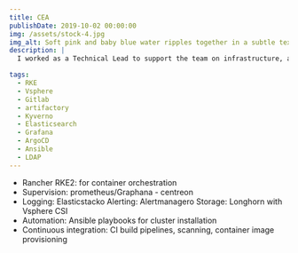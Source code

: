 ```yaml
---
title: CEA
publishDate: 2019-10-02 00:00:00
img: /assets/stock-4.jpg
img_alt: Soft pink and baby blue water ripples together in a subtle texture.
description: |
  I worked as a Technical Lead to support the team on infrastructure, automation, continuous integration and continuous deployment issues.

tags:
  - RKE
  - Vsphere
  - Gitlab
  - artifactory
  - Kyverno
  - Elasticsearch
  - Grafana 
  - ArgoCD
  - Ansible
  - LDAP
---
```


- Rancher RKE2: for container orchestration
- Supervision: prometheus/Graphana - centreon
- Logging: Elasticstacko Alerting: Alertmanagero Storage: Longhorn with Vsphere CSI
- Automation: Ansible playbooks for cluster installation
- Continuous integration: CI build pipelines, scanning, container image provisioning
